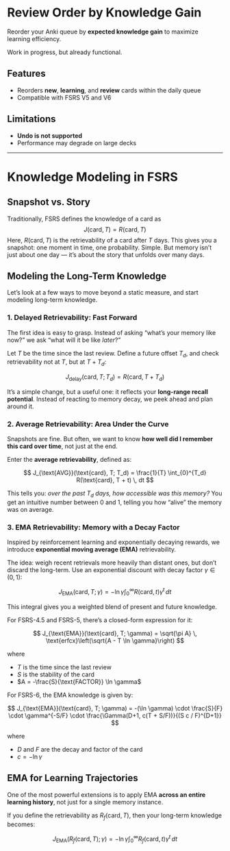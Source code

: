 # Review Order by Knowledge Gain

Reorder your Anki queue by **expected knowledge gain** to maximize learning efficiency.

Work in progress, but already functional.

## Features

- Reorders **new**, **learning**, and **review** cards within the daily queue
- Compatible with FSRS V5 and V6

## Limitations

- **Undo is not supported**
- Performance may degrade on large decks

---

# Knowledge Modeling in FSRS

## Snapshot vs. Story
Traditionally, FSRS defines the knowledge of a card as
$$J(\text{card},T)=R(\text{card}, T)$$
Here, $R(\text{card},T)$ is the retrievability of a card after $T$ days. This gives you a snapshot: one moment in time, one probability. Simple. But memory isn’t just about one day — it’s about the story that unfolds over many days.

## Modeling the Long-Term Knowledge
Let’s look at a few ways to move beyond a static measure, and start modeling long-term knowledge.

### 1. Delayed Retrievability: Fast Forward
The first idea is easy to grasp. Instead of asking “what’s your memory like now?” we ask “what will it be like *later*?”

Let $T$ be the time since the last review. Define a future offset $T_d$, and check retrievability not at $T$, but at $T + T_d$:

$$
J_{\text{delay}}(\text{card}, T; T_d) = R(\text{card}, T + T_d)
$$

It’s a simple change, but a useful one: it reflects your **long-range recall potential**. Instead of reacting to memory decay, we peek ahead and plan around it.

### 2. Average Retrievability: Area Under the Curve

Snapshots are fine. But often, we want to know **how well did I remember this card over time**, not just at the end.

Enter the **average retrievability**, defined as:

$$
J_{\text{AVG}}(\text{card}, T; T_d) = \frac{1}{T} \int_{0}^{T_d} R(\text{card}, T + t) \, dt
$$

This tells you: *over the past $T_d$ days, how accessible was this memory?* You get an intuitive number between 0 and 1, telling you how “alive” the memory was on average.


### 3. EMA Retrievability: Memory with a Decay Factor

Inspired by reinforcement learning and exponentially decaying rewards, we introduce **exponential moving average (EMA)** retrievability.

The idea: weigh recent retrievals more heavily than distant ones, but don’t discard the long-term. Use an exponential discount with decay factor $\gamma \in (0, 1)$:

$$
J_{\text{EMA}}(\text{card}, T; \gamma) = -\ln \gamma \int_{0}^{\infty} R(\text{card}, t) \gamma^t \, dt
$$

This integral gives you a weighted blend of present and future knowledge.

For FSRS-4.5 and FSRS-5, there’s a closed-form expression for it:

$$
J_{\text{EMA}}(\text{card}, T; \gamma) = \sqrt{\pi A} \, \text{erfcx}\left(\sqrt{A - T \ln \gamma}\right)
$$

where

* $T$ is the time since the last review
* $S$ is the stability of the card
* $A = -\frac{S}{\text{FACTOR}} \ln \gamma$


For FSRS-6, the EMA knowledge is given by:

$$
J_{\text{EMA}}(\text{card}, T; \gamma) = -(\ln \gamma) \cdot \frac{S}{F} \cdot \gamma^{-S/F} \cdot \frac{\Gamma(D+1, c(T + S/F))}{(S c / F)^{D+1}}
$$

where

* $D$ and $F$ are the decay and factor of the card
* $c = -\ln \gamma$

## EMA for Learning Trajectories

One of the most powerful extensions is to apply EMA **across an entire learning history**, not just for a single memory instance.

If you define the retrievability as $R_f(\text{card}, T)$, then your long-term knowledge becomes:

$$
J_{\text{EMA}}(R_f(\text{card}, T); \gamma) = -\ln \gamma \int_{0}^{\infty} R_f(\text{card}, t) \gamma^t \, dt
$$
